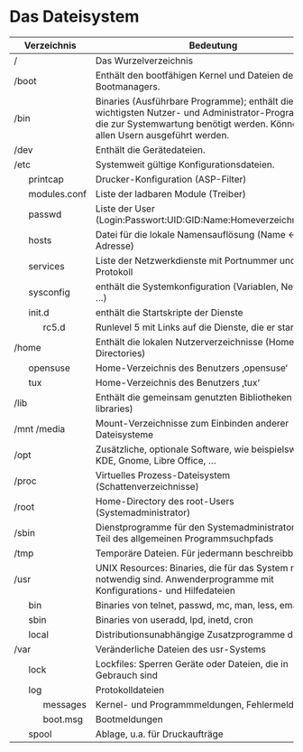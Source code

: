 # Das Dateisystem
|Verzeichnis		|Bedeutung|
|-------------------|---------|
|/   				|Das Wurzelverzeichnis|
|/boot 				|Enthält den bootfähigen Kernel und Dateien des Bootmanagers.|
|/bin  				|Binaries (Ausführbare Programme); enthält die wichtigsten Nutzer- und Administrator-Programme, die zur Systemwartung benötigt werden. Können von allen Usern ausgeführt werden.|
|/dev  				|Enthält die Gerätedateien.|
|/etc  				|Systemweit gültige Konfigurationsdateien.|
|&nbsp;&nbsp;&nbsp;&nbsp;&nbsp;&nbsp;printcap		|Drucker-Konfiguration (ASP-Filter)|
|&nbsp;&nbsp;&nbsp;&nbsp;&nbsp;&nbsp;modules.conf	|Liste der ladbaren Module (Treiber)|
|&nbsp;&nbsp;&nbsp;&nbsp;&nbsp;&nbsp;passwd			|Liste der User (Login:Passwort:UID:GID:Name:Homeverzeichnis:Shell)|
|&nbsp;&nbsp;&nbsp;&nbsp;&nbsp;&nbsp;hosts			|Datei für die lokale Namensauflösung (Name <- -> IP-Adresse)|
|&nbsp;&nbsp;&nbsp;&nbsp;&nbsp;&nbsp;services		|Liste der Netzwerkdienste mit Portnummer und Protokoll|
|&nbsp;&nbsp;&nbsp;&nbsp;&nbsp;&nbsp;sysconfig		|enthält die Systemkonfiguration (Variablen, Netzwerk, …)|
|&nbsp;&nbsp;&nbsp;&nbsp;&nbsp;&nbsp;init.d			|enthält die Startskripte der Dienste|
|&nbsp;&nbsp;&nbsp;&nbsp;&nbsp;&nbsp;&nbsp;&nbsp;&nbsp;&nbsp;&nbsp;&nbsp;rc5.d		|Runlevel 5 mit Links auf die Dienste, die er startet|
|/home				|Enthält die lokalen Nutzerverzeichnisse (Home-Directories)|
|&nbsp;&nbsp;&nbsp;&nbsp;&nbsp;&nbsp;opensuse		|Home-Verzeichnis des Benutzers ‚opensuse‘|
|&nbsp;&nbsp;&nbsp;&nbsp;&nbsp;&nbsp;tux				|Home-Verzeichnis des Benutzers ‚tux‘|
|/lib				|Enthält die gemeinsam genutzten Bibliotheken (shared libraries)|
|/mnt	/media		|Mount-Verzeichnisse zum Einbinden anderer Dateisysteme|
|/opt				|Zusätzliche, optionale Software, wie beispielsweise KDE, Gnome, Libre Office, …|
|/proc				|Virtuelles Prozess-Dateisystem (Schattenverzeichnisse)|
|/root				|Home-Directory des root-Users (Systemadministrator)|
|/sbin				|Dienstprogramme für den Systemadministrator. Nicht Teil des allgemeinen Programmsuchpfads|
|/tmp				|Temporäre Dateien. Für jedermann beschreibbar|
|/usr				|UNIX Resources: Binaries, die für das System nicht notwendig sind. Anwenderprogramme mit Konfigurations- und Hilfedateien|
|&nbsp;&nbsp;&nbsp;&nbsp;&nbsp;&nbsp;bin				|Binaries von telnet, passwd, mc, man, less, emacs|
|&nbsp;&nbsp;&nbsp;&nbsp;&nbsp;&nbsp;sbin			|Binaries von useradd, lpd, inetd, cron|
|&nbsp;&nbsp;&nbsp;&nbsp;&nbsp;&nbsp;local			|Distributionsunabhängige Zusatzprogramme der User|
|/var				|Veränderliche Dateien des usr-Systems|
|&nbsp;&nbsp;&nbsp;&nbsp;&nbsp;&nbsp;lock			|Lockfiles: Sperren Geräte oder Dateien, die in Gebrauch sind|
|&nbsp;&nbsp;&nbsp;&nbsp;&nbsp;&nbsp;log				|Protokolldateien|
|&nbsp;&nbsp;&nbsp;&nbsp;&nbsp;&nbsp;&nbsp;&nbsp;&nbsp;&nbsp;&nbsp;&nbsp;messages	|Kernel- und Programmmeldungen, Fehlermeldungen|
|&nbsp;&nbsp;&nbsp;&nbsp;&nbsp;&nbsp;&nbsp;&nbsp;&nbsp;&nbsp;&nbsp;&nbsp;boot.msg	|Bootmeldungen|
|&nbsp;&nbsp;&nbsp;&nbsp;&nbsp;&nbsp;spool			|Ablage, u.a. für Druckaufträge|